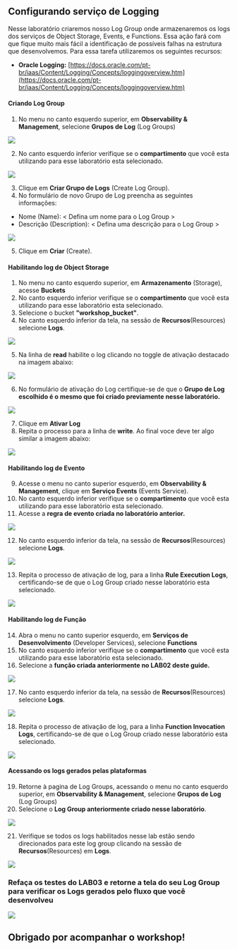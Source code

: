 ﻿## Configurando serviço de Logging

Nesse laboratório criaremos nosso Log Group onde armazenaremos os logs dos serviços de Object Storage, Events, e Functions. Essa ação fará com que fique muito mais fácil a identificação de possíveis falhas na estrutura que desenvolvemos.
Para essa tarefa utilizaremos os seguintes recursos:
 
 - **Oracle Logging:** [https://docs.oracle.com/pt-br/iaas/Content/Logging/Concepts/loggingoverview.htm](https://docs.oracle.com/pt-br/iaas/Content/Logging/Concepts/loggingoverview.htm)

#### Criando Log Group
1. No menu no canto esquerdo superior, em **Observability & Management**, selecione **Grupos de Log** (Log Groups)

![](./IMG/001-LAB4.PNG)

2. No canto esquerdo inferior verifique se o **compartimento** que você esta utilizando para esse laboratório esta selecionado.

![](./IMG/002-LAB4.PNG)

3. Clique em **Criar Grupo de Logs** (Create Log Group).
4. No formulário de novo Grupo de Log preencha as seguintes informações:
- Nome (Name): < Defina um nome para o Log Group >
- Descrição (Description): < Defina uma descrição para o Log Group >

![](./IMG/003-LAB4.PNG)

5. Clique em **Criar** (Create).
#### Habilitando log de Object Storage
1. No menu no canto esquerdo superior, em **Armazenamento** (Storage), acesse **Buckets**
2. No canto esquerdo inferior verifique se o **compartimento** que você esta utilizando para esse laboratório esta selecionado.
3. Selecione o bucket **"workshop_bucket"**.
4. No canto esquerdo inferior da tela, na sessão de **Recursos**(Resources) selecione **Logs**.

![](./IMG/004-LAB4.PNG)

5. Na linha de **read** habilite o log clicando no toggle de ativação destacado na imagem abaixo:

![](./IMG/005-LAB4.PNG)

6. No formulário de ativação do Log certifique-se de que o **Grupo de Log escolhido é o mesmo que foi criado previamente nesse laboratório.**

![](./IMG/006-LAB4.PNG)

7. Clique em **Ativar Log**
8. Repita o processo para a linha de **write**. Ao final voce deve ter algo similar a imagem abaixo:

![](./IMG/007-LAB4.PNG)

#### Habilitando log de Evento
9. Acesse o menu no canto superior esquerdo, em **Observability & Management**, clique em **Serviço Events** (Events Service).
10. No canto esquerdo inferior verifique se o **compartimento** que você esta utilizando para esse laboratório esta selecionado.
11. Acesse a **regra de evento criada no laboratório anterior.** 

![](./IMG/008-LAB4.PNG)

12. No canto esquerdo inferior da tela, na sessão de **Recursos**(Resources) selecione **Logs**.

![](./IMG/009-LAB4.PNG)

13. Repita o processo de ativação de log, para a linha **Rule Execution Logs**, certificando-se de que o Log Group criado nesse laboratório esta selecionado.

![](./IMG/010-LAB4.PNG)

#### Habilitando log de Função
14. Abra o menu no canto superior esquerdo, em **Serviços de Desenvolvimento** (Developer Services), selecione **Functions**
15. No canto esquerdo inferior verifique se o **compartimento** que você esta utilizando para esse laboratório esta selecionado.
16. Selecione a **função criada anteriormente no LAB02 deste guide.**

![](./IMG/011-LAB4.PNG)

17. No canto esquerdo inferior da tela, na sessão de **Recursos**(Resources) selecione **Logs**.

![](./IMG/012-LAB4.PNG)

18. Repita o processo de ativação de log, para a linha **Function Invocation Logs**, certificando-se de que o Log Group criado nesse laboratório esta selecionado.

![](./IMG/013-LAB4.PNG)

#### Acessando os logs gerados pelas plataformas
19. Retorne à pagina de Log Groups, acessando o menu no canto esquerdo superior, em **Observability & Management**, selecione **Grupos de Log** (Log Groups)
20. Selecione o **Log Group anteriormente criado  nesse laboratório**.

![](./IMG/014-LAB4.PNG)

21. Verifique se todos os logs habilitados nesse lab estão sendo direcionados para este log group clicando na sessão de **Recursos**(Resources) em **Logs**.

![](./IMG/015-LAB4.PNG)


### Refaça os testes do LAB03 e retorne a tela do seu Log Group para verificar os Logs gerados pelo fluxo que você desenvolveu


![](./IMG/016-LAB4.PNG)


## Obrigado por acompanhar o workshop!
